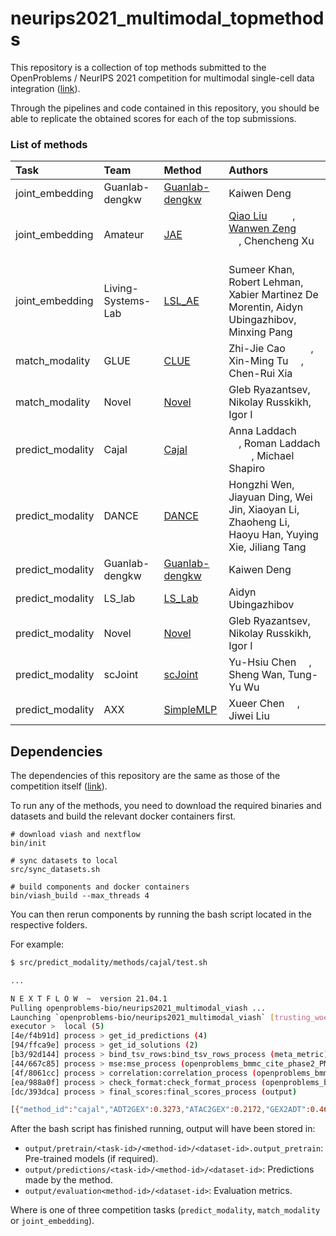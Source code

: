 
<!-- README.md is auto-generated from README.Rmd. Do not edit README.md. -->

# neurips2021\_multimodal\_topmethods

This repository is a collection of top methods submitted to the
OpenProblems / NeurIPS 2021 competition for multimodal single-cell data
integration ([link](https://openproblems.bio/neurips_2021/)).

Through the pipelines and code contained in this repository, you should
be able to replicate the obtained scores for each of the top
submissions.

### List of methods

| Task              | Team               | Method                                                        | Authors                                                                                                                                                                                                                                                                                                                                                                                                                                                                                                                                                                                                                                                                                                                                             |
|:------------------|:-------------------|:--------------------------------------------------------------|:----------------------------------------------------------------------------------------------------------------------------------------------------------------------------------------------------------------------------------------------------------------------------------------------------------------------------------------------------------------------------------------------------------------------------------------------------------------------------------------------------------------------------------------------------------------------------------------------------------------------------------------------------------------------------------------------------------------------------------------------------|
| joint\_embedding  | Guanlab-dengkw     | [Guanlab-dengkw](src/joint_embedding/methods/Guanlab-dengkw)  | Kaiwen Deng <a href='https://github.com/nonztalk'><img src='resources/github_mark.svg' height='16'></a>                                                                                                                                                                                                                                                                                                                                                                                                                                                                                                                                                                                                                                             |
| joint\_embedding  | Amateur            | [JAE](src/joint_embedding/methods/jae)                        | <a href='http://liuqiao.me'>Qiao Liu</a> <a href='https://orcid.org/0000-0002-9781-3360'><img src='resources/orcid_id.svg' height='16'></a> <a href='https://github.com/kimmo1019'><img src='resources/github_mark.svg' height='16'></a>, <a href='https://scholar.google.com/citations?user=MbeOhkgAAAAJ&hl=zh-CN'>Wanwen Zeng</a> <a href='https://orcid.org/0000-0003-3426-0890'><img src='resources/orcid_id.svg' height='16'></a> <a href='https://github.com/wanwenzeng'><img src='resources/github_mark.svg' height='16'></a>, Chencheng Xu <a href='https://orcid.org/0000-0002-2262-6966'><img src='resources/orcid_id.svg' height='16'></a> <a href='https://github.com/Zoesgithub'><img src='resources/github_mark.svg' height='16'></a> |
| joint\_embedding  | Living-Systems-Lab | [LSL\_AE](src/joint_embedding/methods/lsl_ae)                 | Sumeer Khan, Robert Lehman, Xabier Martinez De Morentin, Aidyn Ubingazhibov, Minxing Pang                                                                                                                                                                                                                                                                                                                                                                                                                                                                                                                                                                                                                                                           |
| match\_modality   | GLUE               | [CLUE](src/match_modality/methods/clue)                       | Zhi-Jie Cao <a href='https://orcid.org/0000-0002-0026-671X'><img src='resources/orcid_id.svg' height='16'></a> <a href='https://github.com/Jeff1995'><img src='resources/github_mark.svg' height='16'></a>, Xin-Ming Tu <a href='https://github.com/XinmingTu'><img src='resources/github_mark.svg' height='16'></a>, Chen-Rui Xia <a href='https://github.com/xiachenrui'><img src='resources/github_mark.svg' height='16'></a>                                                                                                                                                                                                                                                                                                                    |
| match\_modality   | Novel              | [Novel](src/match_modality/methods/novel)                     | Gleb Ryazantsev, Nikolay Russkikh, Igor I                                                                                                                                                                                                                                                                                                                                                                                                                                                                                                                                                                                                                                                                                                           |
| predict\_modality | Cajal              | [Cajal](src/predict_modality/methods/cajal)                   | Anna Laddach <a href='https://orcid.org/0000-0001-5552-6534'><img src='resources/orcid_id.svg' height='16'></a> <a href='https://github.com/AnnaLaddach'><img src='resources/github_mark.svg' height='16'></a>, Roman Laddach <a href='https://orcid.org/0000-0002-0118-4548'><img src='resources/orcid_id.svg' height='16'></a> <a href='https://github.com/rladdach'><img src='resources/github_mark.svg' height='16'></a>, Michael Shapiro <a href='https://orcid.org/0000-0002-2769-9320'><img src='resources/orcid_id.svg' height='16'></a> <a href='https://github.com/michaeldshapiro'><img src='resources/github_mark.svg' height='16'></a>                                                                                                 |
| predict\_modality | DANCE              | [DANCE](src/predict_modality/methods/DANCE)                   | Hongzhi Wen, Jiayuan Ding, Wei Jin, Xiaoyan Li, Zhaoheng Li, Haoyu Han, Yuying Xie, Jiliang Tang                                                                                                                                                                                                                                                                                                                                                                                                                                                                                                                                                                                                                                                    |
| predict\_modality | Guanlab-dengkw     | [Guanlab-dengkw](src/predict_modality/methods/Guanlab-dengkw) | Kaiwen Deng <a href='https://github.com/nonztalk'><img src='resources/github_mark.svg' height='16'></a>                                                                                                                                                                                                                                                                                                                                                                                                                                                                                                                                                                                                                                             |
| predict\_modality | LS\_lab            | [LS\_Lab](src/predict_modality/methods/LS_lab)                | Aidyn Ubingazhibov <a href='https://github.com/aidynabirov'><img src='resources/github_mark.svg' height='16'></a>                                                                                                                                                                                                                                                                                                                                                                                                                                                                                                                                                                                                                                   |
| predict\_modality | Novel              | [Novel](src/predict_modality/methods/novel)                   | Gleb Ryazantsev, Nikolay Russkikh, Igor I                                                                                                                                                                                                                                                                                                                                                                                                                                                                                                                                                                                                                                                                                                           |
| predict\_modality | scJoint            | [scJoint](src/predict_modality/methods/scJoint)               | Yu-Hsiu Chen <a href='https://github.com/itscassie'><img src='resources/github_mark.svg' height='16'></a>, Sheng Wan, Tung-Yu Wu                                                                                                                                                                                                                                                                                                                                                                                                                                                                                                                                                                                                                    |
| predict\_modality | AXX                | [SimpleMLP](src/predict_modality/methods/AXX)                 | Xueer Chen <a href='https://github.com/xuerchen'><img src='resources/github_mark.svg' height='16'></a>, Jiwei Liu <a href='https://orcid.org/0000-0002-8799-9763'><img src='resources/orcid_id.svg' height='16'></a> <a href='https://github.com/daxiongshu'><img src='resources/github_mark.svg' height='16'></a>                                                                                                                                                                                                                                                                                                                                                                                                                                  |

## Dependencies

The dependencies of this repository are the same as those of the
competition itself
([link](https://openproblems.bio/neurips_docs/submission/quickstart/#2-configure-your-local-environment)).

To run any of the methods, you need to download the required binaries
and datasets and build the relevant docker containers first.

    # download viash and nextflow
    bin/init

    # sync datasets to local
    src/sync_datasets.sh

    # build components and docker containers
    bin/viash_build --max_threads 4

You can then rerun components by running the bash script located in the
respective folders.

For example:

``` bash
$ src/predict_modality/methods/cajal/test.sh

...

N E X T F L O W  ~  version 21.04.1
Pulling openproblems-bio/neurips2021_multimodal_viash ...
Launching `openproblems-bio/neurips2021_multimodal_viash` [trusting_woese] - revision: a28e0c22c5 [1.4.0]
executor >  local (5)
[4e/f4b91d] process > get_id_predictions (4)                                                            [100%] 4 of 4, cached: 3 ✔
[94/ffca9e] process > get_id_solutions (2)                                                              [100%] 4 of 4, cached: 4 ✔
[b3/92d144] process > bind_tsv_rows:bind_tsv_rows_process (meta_metric)                                 [100%] 1 of 1, cached: 1 ✔
[44/667c85] process > mse:mse_process (openproblems_bmmc_cite_phase2_PM_gex2adt)                        [100%] 4 of 4, cached: 3 ✔
[4f/8061cc] process > correlation:correlation_process (openproblems_bmmc_cite_phase2_PM_gex2adt)        [100%] 4 of 4, cached: 3 ✔
[ea/988a0f] process > check_format:check_format_process (openproblems_bmmc_cite_phase2_PM_gex2adt)      [100%] 4 of 4, cached: 3 ✔
[dc/393dca] process > final_scores:final_scores_process (output)                                        [100%] 1 of 1 ✔

[{"method_id":"cajal","ADT2GEX":0.3273,"ATAC2GEX":0.2172,"GEX2ADT":0.4613,"GEX2ATAC":0.178,"Overall":0.2959}]
```

After the bash script has finished running, output will have been stored
in:

-   `output/pretrain/<task-id>/<method-id>/<dataset-id>.output_pretrain`:
    Pre-trained models (if required).
-   `output/predictions/<task-id>/<method-id>/<dataset-id>`: Predictions
    made by the method.
-   `output/evaluation<method-id>/<dataset-id>`: Evaluation metrics.

Where <task-id> is one of three competition tasks (`predict_modality`,
`match_modality` or `joint_embedding`).

